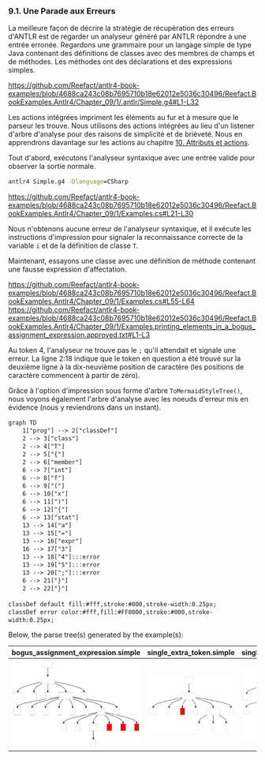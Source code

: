 ### 9.1. Une Parade aux Erreurs

La meilleure façon de décrire la stratégie de récupération des erreurs d'ANTLR est de regarder un analyseur généré par ANTLR répondre à une entrée erronée. Regardons une grammaire pour un langage simple de type Java contenant des définitions de classes avec des membres de champs et de méthodes. Les méthodes ont des déclarations et des expressions simples.

https://github.com/Reefact/antlr4-book-examples/blob/4688ca243c08b7695710b18e62012e5036c30496/Reefact.BookExamples.Antlr4/Chapter_09/1/.antlr/Simple.g4#L1-L32

Les actions intégrées impriment les éléments au fur et à mesure que le parseur les trouve. Nous utilisons des actions intégrées au lieu d'un listener d'arbre d'analyse pour des raisons de simplicité et de brièveté. Nous en apprendrons davantage sur les actions au chapitre [10. Attributs et actions](../../Chapter_10).

Tout d'abord, exécutons l'analyseur syntaxique avec une entrée valide pour observer la sortie normale.

```bat
antlr4 Simple.g4 -Dlanguage=CSharp
```

https://github.com/Reefact/antlr4-book-examples/blob/4688ca243c08b7695710b18e62012e5036c30496/Reefact.BookExamples.Antlr4/Chapter_09/1/Examples.cs#L21-L30

Nous n'obtenons aucune erreur de l'analyseur syntaxique, et il exécute les instructions d'impression pour signaler la reconnaissance correcte de la variable `i` et de la définition de classe `T`.

Maintenant, essayons une classe avec une définition de méthode contenant une fausse expression d'affectation.

https://github.com/Reefact/antlr4-book-examples/blob/4688ca243c08b7695710b18e62012e5036c30496/Reefact.BookExamples.Antlr4/Chapter_09/1/Examples.cs#L55-L64
https://github.com/Reefact/antlr4-book-examples/blob/4688ca243c08b7695710b18e62012e5036c30496/Reefact.BookExamples.Antlr4/Chapter_09/1/Examples.printing_elements_in_a_bogus_assignment_expression.approved.txt#L1-L3

Au token 4, l'analyseur ne trouve pas le `;` qu'il attendait et signale une erreur. La ligne 2:18 indique que le token en question a été trouvé sur la deuxième ligne à la dix-neuvième position de caractère (les positions de caractère commencent à partir de zéro).

Grâce à l'option d'impression sous forme d'arbre `ToMermaidStyleTree()`, nous voyons également l'arbre d'analyse avec les noeuds d'erreur mis en évidence (nous y reviendrons dans un instant).

```mermaid
graph TD
	1["prog"] --> 2["classDef"]
	2 --> 3["class"]
	2 --> 4["T"]
	2 --> 5["{"]
	2 --> 6["member"]
	6 --> 7["int"]
	6 --> 8["f"]
	6 --> 9["("]
	6 --> 10["x"]
	6 --> 11[")"]
	6 --> 12["{"]
	6 --> 13["stat"]
	13 --> 14["a"]
	13 --> 15["="]
	13 --> 16["expr"]
	16 --> 17["3"]
	13 --> 18["4"]:::error
	13 --> 19["5"]:::error
	13 --> 20[";"]:::error
	6 --> 21["}"]
	2 --> 22["}"]

classDef default fill:#fff,stroke:#000,stroke-width:0.25px;
classDef error color:#fff,fill:#FF0000,stroke:#000,stroke-width:0.25px;
```

Below, the parse tree(s) generated by the example(s):

| bogus_assignment_expression.simple | single_extra_token.simple | single_token_insertion.simple |
| ---------------------------------- | ------------------------- | ----------------------------- |
| <img src=".resources/bogus_assignment_expression.simple.svg" alt="Bogus Assignment Expression" width="300px"/> | <img src=".resources/single_extra_token.simple.svg" alt="Single Extra Token" width="300px"/> | <img src=".resources/single_token_insertion.simple.svg" alt="Single Token Insertion" width="300px"/> |
